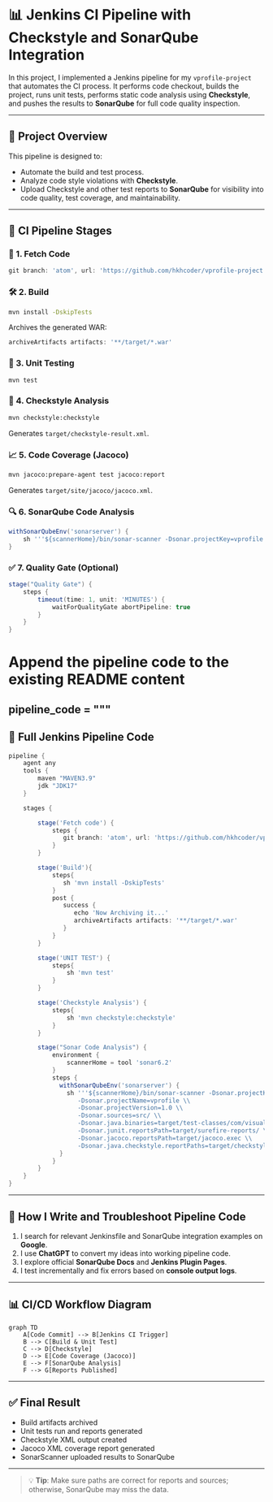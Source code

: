 
# 📊 Jenkins CI Pipeline with Checkstyle and SonarQube Integration

In this project, I implemented a Jenkins pipeline for my `vprofile-project` that automates the CI process. It performs code checkout, builds the project, runs unit tests, performs static code analysis using **Checkstyle**, and pushes the results to **SonarQube** for full code quality inspection.

---

## 🚀 Project Overview

This pipeline is designed to:

- Automate the build and test process.
- Analyze code style violations with **Checkstyle**.
- Upload Checkstyle and other test reports to **SonarQube** for visibility into code quality, test coverage, and maintainability.

---

## 🔄 CI Pipeline Stages

### 🧬 1. Fetch Code
```groovy
git branch: 'atom', url: 'https://github.com/hkhcoder/vprofile-project.git'
```

### 🛠️ 2. Build
```bash
mvn install -DskipTests
```
Archives the generated WAR:
```groovy
archiveArtifacts artifacts: '**/target/*.war'
```

### 🧪 3. Unit Testing
```bash
mvn test
```

### 🧹 4. Checkstyle Analysis
```bash
mvn checkstyle:checkstyle
```
Generates `target/checkstyle-result.xml`.

### 📈 5. Code Coverage (Jacoco)
```bash
mvn jacoco:prepare-agent test jacoco:report
```
Generates `target/site/jacoco/jacoco.xml`.

### 🔍 6. SonarQube Code Analysis
```groovy
withSonarQubeEnv('sonarserver') {
    sh '''${scannerHome}/bin/sonar-scanner -Dsonar.projectKey=vprofile        -Dsonar.projectName=vprofile        -Dsonar.projectVersion=1.0        -Dsonar.sources=src/        -Dsonar.java.binaries=target/test-classes/com/visualpathit/account/controllerTest/        -Dsonar.junit.reportsPath=target/surefire-reports/        -Dsonar.coverage.jacoco.xmlReportPaths=target/site/jacoco/jacoco.xml        -Dsonar.java.checkstyle.reportPaths=target/checkstyle-result.xml'''
}
```

### ✅ 7. Quality Gate (Optional)
```groovy
stage("Quality Gate") {
    steps {
        timeout(time: 1, unit: 'MINUTES') {
            waitForQualityGate abortPipeline: true
        }
    }
}
```
# Append the pipeline code to the existing README content
pipeline_code = """
---

## 🧾 Full Jenkins Pipeline Code

```groovy
pipeline {
	agent any
	tools {
	    maven "MAVEN3.9"
	    jdk "JDK17"
	}

	stages {

	    stage('Fetch code') {
            steps {
               git branch: 'atom', url: 'https://github.com/hkhcoder/vprofile-project.git'
            }
	    }

	    stage('Build'){
	        steps{
	           sh 'mvn install -DskipTests'
	        }
	        post {
	           success {
	              echo 'Now Archiving it...'
	              archiveArtifacts artifacts: '**/target/*.war'
	           }
	        }
	    }

	    stage('UNIT TEST') {
            steps{
                sh 'mvn test'
            }
        }

        stage('Checkstyle Analysis') {
            steps{
                sh 'mvn checkstyle:checkstyle'
            }
        }

        stage("Sonar Code Analysis") {
        	environment {
                scannerHome = tool 'sonar6.2'
            }
            steps {
              withSonarQubeEnv('sonarserver') {
                sh '''${scannerHome}/bin/sonar-scanner -Dsonar.projectKey=vprofile \\
                   -Dsonar.projectName=vprofile \\
                   -Dsonar.projectVersion=1.0 \\
                   -Dsonar.sources=src/ \\
                   -Dsonar.java.binaries=target/test-classes/com/visualpathit/account/controllerTest/ \\
                   -Dsonar.junit.reportsPath=target/surefire-reports/ \\
                   -Dsonar.jacoco.reportsPath=target/jacoco.exec \\
                   -Dsonar.java.checkstyle.reportPaths=target/checkstyle-result.xml'''
              }
            }
        }
	}
}

```
---

## 🤖 How I Write and Troubleshoot Pipeline Code

1. I search for relevant Jenkinsfile and SonarQube integration examples on **Google**.
2. I use **ChatGPT** to convert my ideas into working pipeline code.
3. I explore official **SonarQube Docs** and **Jenkins Plugin Pages**.
4. I test incrementally and fix errors based on **console output logs**.

---

## 📊 CI/CD Workflow Diagram

```mermaid
graph TD
    A[Code Commit] --> B[Jenkins CI Trigger]
    B --> C[Build & Unit Test]
    C --> D[Checkstyle]
    D --> E[Code Coverage (Jacoco)]
    E --> F[SonarQube Analysis]
    F --> G[Reports Published]
```

---

## ✅ Final Result

- Build artifacts archived
- Unit tests run and reports generated
- Checkstyle XML output created
- Jacoco XML coverage report generated
- SonarScanner uploaded results to SonarQube

---

> 💡 **Tip**: Make sure paths are correct for reports and sources; otherwise, SonarQube may miss the data.
